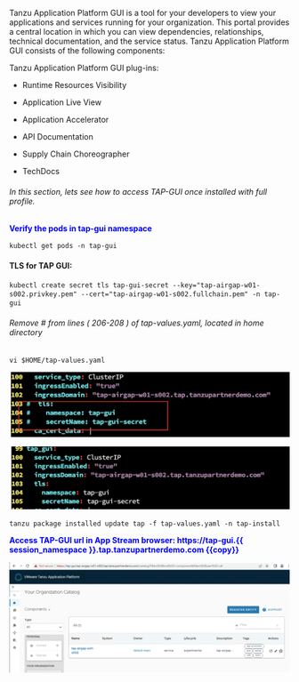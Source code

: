 Tanzu Application Platform GUI is a tool for your developers to view your applications and services running for your organization. This portal provides a central location in which you can view dependencies, relationships, technical documentation, and the service status.
Tanzu Application Platform GUI consists of the following components:

Tanzu Application Platform GUI plug-ins:

   - Runtime Resources Visibility
  
   - Application Live View
  
   - Application Accelerator
  
   - API Documentation
  
   - Supply Chain Choreographer

   - TechDocs

###### In this section, lets see how to access TAP-GUI once installed with full profile. 

<p style="color:blue"><strong> Verify the pods in tap-gui namespace </strong></p>

```execute
kubectl get pods -n tap-gui
```

#### TLS for TAP GUI: 

```execute
kubectl create secret tls tap-gui-secret --key="tap-airgap-w01-s002.privkey.pem" --cert="tap-airgap-w01-s002.fullchain.pem" -n tap-gui
```

###### Remove # from lines ( 206-208 ) of tap-values.yaml, located in home directory 

```execute
vi $HOME/tap-values.yaml
```

![TAP GUI](images/tapgui-20.png)

![TAP GUI](images/tapgui-21.png)


```execute
tanzu package installed update tap -f tap-values.yaml -n tap-install
```

<p style="color:blue"><strong> Access TAP-GUI url in App Stream browser: https://tap-gui.{{ session_namespace }}.tap.tanzupartnerdemo.com {{copy}} </strong></p>

![TAP GUI](images/tapgui-23.png)
